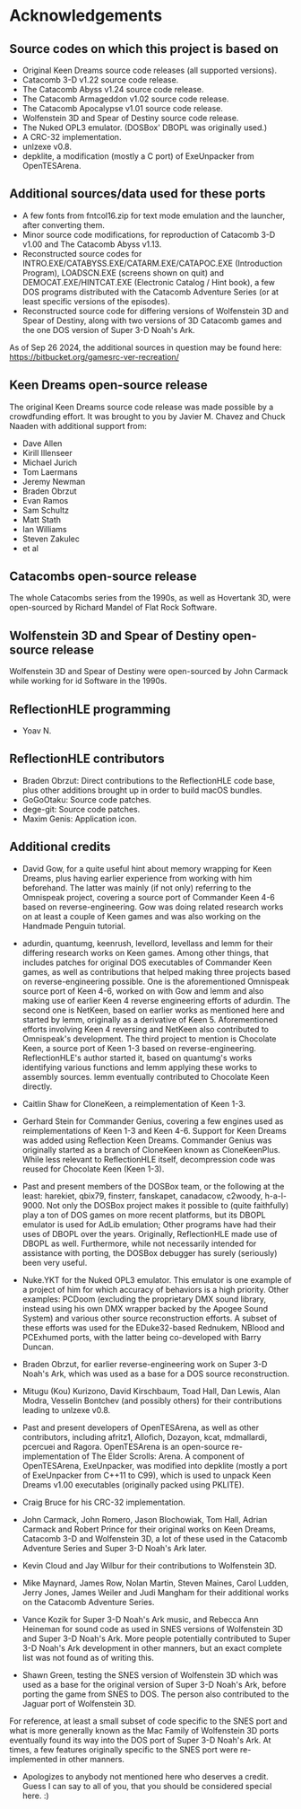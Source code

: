 # Acknowledgements

## Source codes on which this project is based on

- Original Keen Dreams source code releases (all supported versions).
- Catacomb 3-D v1.22 source code release.
- The Catacomb Abyss v1.24 source code release.
- The Catacomb Armageddon v1.02 source code release.
- The Catacomb Apocalypse v1.01 source code release.
- Wolfenstein 3D and Spear of Destiny source code release.
- The Nuked OPL3 emulator. (DOSBox' DBOPL was originally used.)
- A CRC-32 implementation.
- unlzexe v0.8.
- depklite, a modification (mostly a C port) of ExeUnpacker from OpenTESArena.

## Additional sources/data used for these ports

- A few fonts from fntcol16.zip for text mode emulation and the launcher,
after converting them.
- Minor source code modifications, for reproduction of Catacomb 3-D v1.00 and
The Catacomb Abyss v1.13.
- Reconstructed source codes for INTRO.EXE/CATABYSS.EXE/CATARM.EXE/CATAPOC.EXE
(Introduction Program), LOADSCN.EXE (screens shown on quit)
and DEMOCAT.EXE/HINTCAT.EXE (Electronic Catalog / Hint book),
a few DOS programs distributed with the Catacomb Adventure
Series (or at least specific versions of the episodes).
- Reconstructed source code for differing versions of Wolfenstein 3D and
Spear of Destiny, along with two versions of 3D Catacomb games
and the one DOS version of Super 3-D Noah's Ark.

As of Sep 26 2024, the additional sources in question may be found here:
https://bitbucket.org/gamesrc-ver-recreation/

## Keen Dreams open-source release

The original Keen Dreams source code release was made possible by
a crowdfunding effort. It was brought to you by Javier M. Chavez
and Chuck Naaden with additional support from:

* Dave Allen
* Kirill Illenseer
* Michael Jurich
* Tom Laermans
* Jeremy Newman
* Braden Obrzut
* Evan Ramos
* Sam Schultz
* Matt Stath
* Ian Williams
* Steven Zakulec
* et al

## Catacombs open-source release

The whole Catacombs series from the 1990s, as well as Hovertank 3D,
were open-sourced by Richard Mandel of Flat Rock Software.

## Wolfenstein 3D and Spear of Destiny open-source release

Wolfenstein 3D and Spear of Destiny were open-sourced
by John Carmack while working for id Software in the 1990s.

## ReflectionHLE programming

* Yoav N.

## ReflectionHLE contributors

* Braden Obrzut: Direct contributions to the ReflectionHLE code base,
plus other additions brought up in order to build macOS bundles.
* GoGoOtaku: Source code patches.
* dege-git: Source code patches.
* Maxim Genis: Application icon.

## Additional credits

* David Gow, for a quite useful hint about memory wrapping for Keen Dreams,
plus having earlier experience from working with him beforehand. The latter
was mainly (if not only) referring to the Omnispeak project, covering
a source port of Commander Keen 4-6 based on reverse-engineering.
Gow was doing related research works on at least a couple of
Keen games and was also working on the Handmade Penguin tutorial.
* adurdin, quantumg, keenrush, levellord, levellass and lemm for their
differing research works on Keen games. Among other things, that includes
patches for original DOS executables of Commander Keen games, as well as
contributions that helped making three projects based on
reverse-engineering possible. One is the aforementioned Omnispeak
source port of Keen 4-6, worked on with Gow and lemm and also making use
of earlier Keen 4 reverse engineering efforts of adurdin. The second one
is NetKeen, based on earlier works as mentioned here and started by lemm,
originally as a derivative of Keen 5. Aforementioned efforts involving
Keen 4 reversing and NetKeen also contributed to Omnispeak's development.
The third project to mention is Chocolate Keen, a source port of Keen 1-3
based on reverse-engineering. ReflectionHLE's author started it, based on
quantumg's works identifying various functions and lemm applying these works
to assembly sources. lemm eventually contributed to Chocolate Keen directly.
* Caitlin Shaw for CloneKeen, a reimplementation of Keen 1-3.
* Gerhard Stein for Commander Genius, covering a few engines
used as reimplementations of Keen 1-3 and Keen 4-6. Support
for Keen Dreams was added using Reflection Keen Dreams.
Commander Genius was originally started as a branch
of CloneKeen known as CloneKeenPlus. While less relevant to ReflectionHLE
itself, decompression code was reused for Chocolate Keen (Keen 1-3).

* Past and present members of the DOSBox team, or the following at the least:
harekiet, qbix79, finsterr, fanskapet, canadacow, c2woody, h-a-l-9000.
Not only the DOSBox project makes it possible to (quite faithfully) play a ton
of DOS games on more recent platforms, but its DBOPL emulator is used for AdLib
emulation; Other programs have had their uses of DBOPL over the years.
Originally, ReflectionHLE made use of DBOPL as well. Furthermore,
while not necessarily intended for assistance with porting, the
DOSBox debugger has surely (seriously) been very useful.

* Nuke.YKT for the Nuked OPL3 emulator. This emulator is one example
of a project of him for which accuracy of behaviors is a high priority.
Other examples: PCDoom (excluding the proprietary DMX sound library,
instead using his own DMX wrapper backed by the Apogee Sound System) and
various other source reconstruction efforts. A subset of these efforts
was used for the EDuke32-based Rednukem, NBlood and PCExhumed ports,
with the latter being co-developed with Barry Duncan.

* Braden Obrzut, for earlier reverse-engineering work on Super 3-D Noah's Ark,
which was used as a base for a DOS source reconstruction.

* Mitugu (Kou) Kurizono, David Kirschbaum, Toad Hall, Dan Lewis, Alan Modra,
Vesselin Bontchev (and possibly others) for their contributions leading to
unlzexe v0.8.

* Past and present developers of OpenTESArena, as well as other contributors,
including afritz1, Allofich, Dozayon, kcat, mdmallardi, pcercuei and Ragora.
OpenTESArena is an open-source re-implementation of The Elder Scrolls: Arena.
A component of OpenTESArena, ExeUnpacker, was modified into depklite
(mostly a port of ExeUnpacker from C++11 to C99), which is used to
unpack Keen Dreams v1.00 executables (originally packed using PKLITE).

* Craig Bruce for his CRC-32 implementation.

* John Carmack, John Romero, Jason Blochowiak, Tom Hall, Adrian Carmack and
Robert Prince for their original works on Keen Dreams, Catacomb 3-D and
Wolfenstein 3D, a lot of these used in the Catacomb Adventure Series
and Super 3-D Noah's Ark later.
* Kevin Cloud and Jay Wilbur for their contributions to Wolfenstein 3D.
* Mike Maynard, James Row, Nolan Martin, Steven Maines, Carol Ludden,
Jerry Jones, James Weiler and Judi Mangham for their additional works
on the Catacomb Adventure Series.
* Vance Kozik for Super 3-D Noah's Ark music, and Rebecca Ann Heineman for
sound code as used in SNES versions of Wolfenstein 3D and Super 3-D Noah's Ark.
More people potentially contributed to Super 3-D Noah's Ark development in
other manners, but an exact complete list was not found as of writing this.
* Shawn Green, testing the SNES version of Wolfenstein 3D which
was used as a base for the original version of Super 3-D Noah's Ark,
before porting the game from SNES to DOS. The person also
contributed to the Jaguar port of Wolfenstein 3D.

For reference, at least a small subset of code specific to the SNES port
and what is more generally known as the Mac Family of Wolfenstein 3D ports
eventually found its way into the DOS port of Super 3-D Noah's Ark.
At times, a few features originally specific to the SNES port
were re-implemented in other manners.

* Apologizes to anybody not mentioned here who deserves a credit. Guess I can
say to all of you, that you should be considered special here. :)
